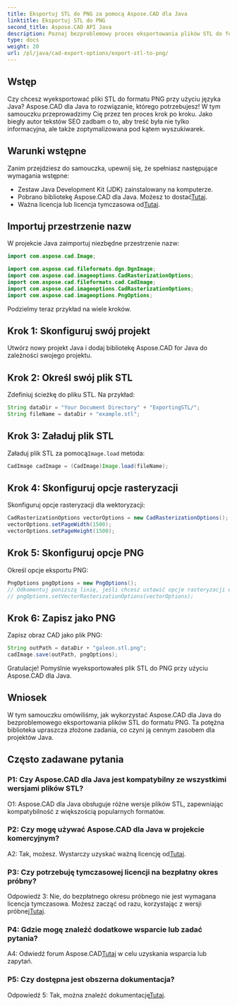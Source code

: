 ```yaml
---
title: Eksportuj STL do PNG za pomocą Aspose.CAD dla Java
linktitle: Eksportuj STL do PNG
second_title: Aspose.CAD API Java
description: Poznaj bezproblemowy proces eksportowania plików STL do formatu PNG w Javie za pomocą Aspose.CAD. Uprość przepływ pracy i bez wysiłku ulepszaj swoje projekty Java.
type: docs
weight: 20
url: /pl/java/cad-export-options/export-stl-to-png/
---
```

## Wstęp

Czy chcesz wyeksportować pliki STL do formatu PNG przy użyciu języka Java? Aspose.CAD dla Java to rozwiązanie, którego potrzebujesz! W tym samouczku przeprowadzimy Cię przez ten proces krok po kroku. Jako biegły autor tekstów SEO zadbam o to, aby treść była nie tylko informacyjna, ale także zoptymalizowana pod kątem wyszukiwarek.

## Warunki wstępne

Zanim przejdziesz do samouczka, upewnij się, że spełniasz następujące wymagania wstępne:

- Zestaw Java Development Kit (JDK) zainstalowany na komputerze.
-  Pobrano bibliotekę Aspose.CAD dla Java. Możesz to dostać[Tutaj](https://releases.aspose.com/cad/java/).
-  Ważna licencja lub licencja tymczasowa od[Tutaj](https://purchase.aspose.com/temporary-license/).

## Importuj przestrzenie nazw

W projekcie Java zaimportuj niezbędne przestrzenie nazw:

```java
import com.aspose.cad.Image;

import com.aspose.cad.fileformats.dgn.DgnImage;
import com.aspose.cad.imageoptions.CadRasterizationOptions;
import com.aspose.cad.fileformats.cad.CadImage;
import com.aspose.cad.imageoptions.CadRasterizationOptions;
import com.aspose.cad.imageoptions.PngOptions;
```

Podzielmy teraz przykład na wiele kroków.

## Krok 1: Skonfiguruj swój projekt

Utwórz nowy projekt Java i dodaj bibliotekę Aspose.CAD for Java do zależności swojego projektu.

## Krok 2: Określ swój plik STL

Zdefiniuj ścieżkę do pliku STL. Na przykład:

```java
String dataDir = "Your Document Directory" + "ExportingSTL/";
String fileName = dataDir + "example.stl";
```

## Krok 3: Załaduj plik STL

 Załaduj plik STL za pomocą`Image.load` metoda:

```java
CadImage cadImage = (CadImage)Image.load(fileName);
```

## Krok 4: Skonfiguruj opcje rasteryzacji

Skonfiguruj opcje rasteryzacji dla wektoryzacji:

```java
CadRasterizationOptions vectorOptions = new CadRasterizationOptions();
vectorOptions.setPageWidth(1500);
vectorOptions.setPageHeight(1500);
```

## Krok 5: Skonfiguruj opcje PNG

Określ opcje eksportu PNG:

```java
PngOptions pngOptions = new PngOptions();
// Odkomentuj poniższą linię, jeśli chcesz ustawić opcje rasteryzacji wektorów
// pngOptions.setVectorRasterizationOptions(vectorOptions);
```

## Krok 6: Zapisz jako PNG

Zapisz obraz CAD jako plik PNG:

```java
String outPath = dataDir + "galeon.stl.png";
cadImage.save(outPath, pngOptions);
```

Gratulacje! Pomyślnie wyeksportowałeś plik STL do PNG przy użyciu Aspose.CAD dla Java.

## Wniosek

W tym samouczku omówiliśmy, jak wykorzystać Aspose.CAD dla Java do bezproblemowego eksportowania plików STL do formatu PNG. Ta potężna biblioteka upraszcza złożone zadania, co czyni ją cennym zasobem dla projektów Java.

## Często zadawane pytania

### P1: Czy Aspose.CAD dla Java jest kompatybilny ze wszystkimi wersjami plików STL?

O1: Aspose.CAD dla Java obsługuje różne wersje plików STL, zapewniając kompatybilność z większością popularnych formatów.

### P2: Czy mogę używać Aspose.CAD dla Java w projekcie komercyjnym?

 A2: Tak, możesz. Wystarczy uzyskać ważną licencję od[Tutaj](https://purchase.aspose.com/buy).

### P3: Czy potrzebuję tymczasowej licencji na bezpłatny okres próbny?

 Odpowiedź 3: Nie, do bezpłatnego okresu próbnego nie jest wymagana licencja tymczasowa. Możesz zacząć od razu, korzystając z wersji próbnej[Tutaj](https://releases.aspose.com/).

### P4: Gdzie mogę znaleźć dodatkowe wsparcie lub zadać pytania?

 A4: Odwiedź forum Aspose.CAD[Tutaj](https://forum.aspose.com/c/cad/19) w celu uzyskania wsparcia lub zapytań.

### P5: Czy dostępna jest obszerna dokumentacja?

 Odpowiedź 5: Tak, można znaleźć dokumentację[Tutaj](https://reference.aspose.com/cad/java/).